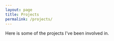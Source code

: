 ```yaml
---
layout: page
title: Projects
permalink: /projects/
---
```


Here is some of the projects I've been involved in.
